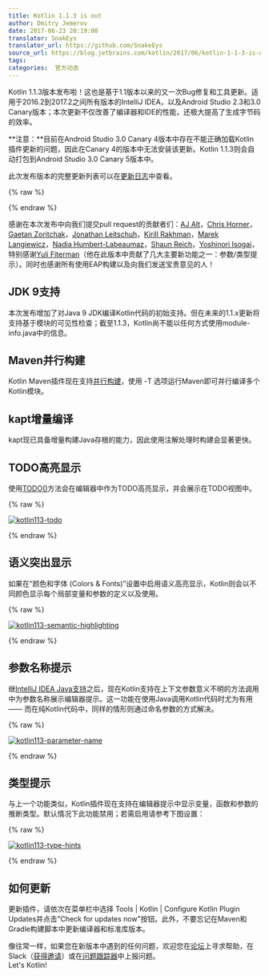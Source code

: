 ```yaml
---
title: Kotlin 1.1.3 is out
author: Dmitry Jemerov
date: 2017-06-23 20:19:00  
translator: SnakEys  
translator_url: https://github.com/SnakeEys
source_url: https://blog.jetbrains.com/kotlin/2017/06/kotlin-1-1-3-is-out/
tags: 
categories:  官方动态
---
```


Kotlin 1.1.3版本发布啦！这也是基于1.1版本以来的又一次Bug修复和工具更新。适用于2016.2到2017.2之间所有版本的IntelliJ IDEA，以及Android Studio 2.3和3.0 Canary版本；本次更新不仅改善了编译器和IDE的性能，还极大提高了生成字节码的效率。  

**注意：**目前在Android Studio 3.0 Canary 4版本中存在不能正确加载Kotlin插件更新的问题，因此在Canary 4的版本中无法安装该更新。Kotlin 1.1.3则会自动打包到Android Studio 3.0 Canary 5版本中。  

此次发布版本的完整更新列表可以在[更新日志](https://github.com/JetBrains/kotlin/blob/1.1.3/ChangeLog.md)中查看。

{% raw %}
<p><span id="more-5079"></span></p>
{% endraw %}

感谢在本次发布中向我们提交pull request的贡献者们：[AJ Alt](https://github.com/ajalt)，[Chris Horner](https://github.com/chris-horner)，[Gaetan Zoritchak](https://github.com/gzoritchak)，[Jonathan Leitschuh](https://github.com/jlleitschuh)，[Kirill Rakhman](https://github.com/cypressious)，[Marek Langiewicz](https://github.com/langara)，[Nadia Humbert-Labeaumaz](https://github.com/nphumbert)，[Shaun Reich](https://github.com/sreich)，[Yoshinori Isogai](https://github.com/shiraji)，特别感谢[Yuli Fiterman](https://github.com/fitermay)（他在此版本中贡献了几大主要新功能之一：参数/类型提示）。同时也感谢所有使用EAP构建以及向我们发送宝贵意见的人！

## JDK 9支持

本次发布增加了对Java 9 JDK编译Kotlin代码的初始支持。但在未来的1.1.x更新将支持基于模块的可见性检查；截至1.1.3，Kotlin尚不能以任何方式使用module-info.java中的信息。
## Maven并行构建

Kotlin Maven插件现在支持[并行构建](https://cwiki.apache.org/confluence/display/MAVEN/Parallel+builds+in+Maven+3)，使用 -T 选项运行Maven即可并行编译多个Kotlin模块。
## kapt增量编译

kapt现已具备增量构建Java存根的能力，因此使用注解处理时构建会显著更快。 
## TODO高亮显示

使用[TODO()](https://kotlinlang.org/api/latest/jvm/stdlib/kotlin/-t-o-d-o.html)方法会在编辑器中作为TODO高亮显示，并会展示在TODO视图中。

{% raw %}
<p><a href="https://i1.wp.com/blog.jetbrains.com/kotlin/files/2017/06/kotlin113-todo.png?ssl=1" rel="attachment wp-att-5080"><img alt="kotlin113-todo" class="alignnone size-full wp-image-5080" data-recalc-dims="1" src="https://i1.wp.com/blog.jetbrains.com/kotlin/files/2017/06/kotlin113-todo.png?resize=316%2C220&amp;ssl=1"/></a></p>
{% endraw %}

## 语义突出显示

如果在“颜色和字体 (Colors & Fonts)”设置中启用语义高亮显示，Kotlin则会以不同颜色显示每个局部变量和参数的定义以及使用。

{% raw %}
<p><a href="https://i1.wp.com/blog.jetbrains.com/kotlin/files/2017/06/kotlin113-semantic-highlighting.png?ssl=1" rel="attachment wp-att-5081"><img alt="kotlin113-semantic-highlighting" class="alignnone size-full wp-image-5081" data-recalc-dims="1" src="https://i1.wp.com/blog.jetbrains.com/kotlin/files/2017/06/kotlin113-semantic-highlighting.png?resize=640%2C381&amp;ssl=1"/></a></p>
{% endraw %}

## 参数名称提示

继[IntelliJ IDEA Java支持](https://blog.jetbrains.com/idea/2016/09/intellij-idea-2016-3-eap-faster-git-log-parameter-hints-and-more/)之后，现在Kotlin支持在上下文参数意义不明的方法调用中为参数名称展示编辑器提示。这一功能在使用Java调用Kotlin代码时尤为有用 —— 而在纯Kotlin代码中，同样的情形则通过命名参数的方式解决。

{% raw %}
<p><a href="https://i1.wp.com/blog.jetbrains.com/kotlin/files/2017/06/kotlin113-parameter-name.png?ssl=1" rel="attachment wp-att-5082"><img alt="kotlin113-parameter-name" class="alignnone size-full wp-image-5082" data-recalc-dims="1" src="https://i1.wp.com/blog.jetbrains.com/kotlin/files/2017/06/kotlin113-parameter-name.png?resize=640%2C34&amp;ssl=1"/></a></p>
{% endraw %}

## 类型提示

与上一个功能类似，Kotlin插件现在支持在编辑器提示中显示变量，函数和参数的推断类型。默认情况下此功能禁用；若需启用请参考下图设置：

{% raw %}
<p><a href="https://i2.wp.com/blog.jetbrains.com/kotlin/files/2017/06/kotlin113-type-hints.png?ssl=1" rel="attachment wp-att-5083"><img alt="kotlin113-type-hints" class="alignnone size-full wp-image-5083" data-recalc-dims="1" src="https://i2.wp.com/blog.jetbrains.com/kotlin/files/2017/06/kotlin113-type-hints.png?resize=640%2C409&amp;ssl=1"/></a></p>
{% endraw %}

## 如何更新

更新插件，请依次在菜单栏中选择 Tools | Kotlin | Configure Kotlin Plugin Updates并点击"Check for updates now"按钮。此外，不要忘记在Maven和Gradle构建脚本中更新编译器和标准库版本。  

像往常一样，如果您在新版本中遇到的任何问题，欢迎您在[论坛](https://discuss.kotlinlang.org/)上寻求帮助，在Slack（[获得邀请](http://slack.kotlinlang.org/)）或在[问题跟踪器](https://youtrack.jetbrains.com/oauth?state=%2Fissues%2FKT)中上报问题。  
Let's Kotlin!

